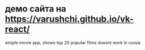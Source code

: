 # демо сайта на https://varushchi.github.io/vk-react/

simple movie app, shows top 20 popular films
doesnt work in russia
